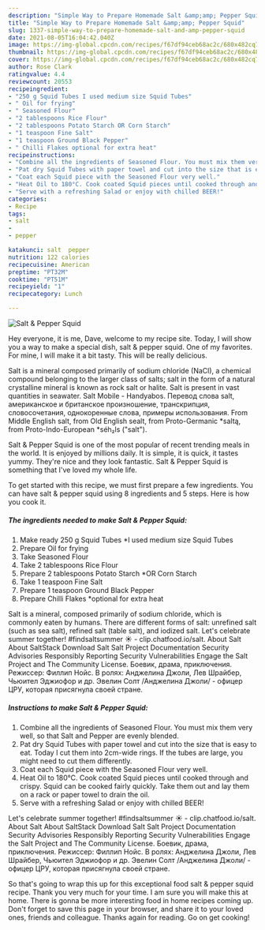 ```yaml
---
description: "Simple Way to Prepare Homemade Salt &amp;amp; Pepper Squid"
title: "Simple Way to Prepare Homemade Salt &amp;amp; Pepper Squid"
slug: 1337-simple-way-to-prepare-homemade-salt-and-amp-pepper-squid
date: 2021-08-05T16:04:42.040Z
image: https://img-global.cpcdn.com/recipes/f67df94ceb68ac2c/680x482cq70/salt-pepper-squid-recipe-main-photo.jpg
thumbnail: https://img-global.cpcdn.com/recipes/f67df94ceb68ac2c/680x482cq70/salt-pepper-squid-recipe-main-photo.jpg
cover: https://img-global.cpcdn.com/recipes/f67df94ceb68ac2c/680x482cq70/salt-pepper-squid-recipe-main-photo.jpg
author: Rose Clark
ratingvalue: 4.4
reviewcount: 20553
recipeingredient:
- "250 g Squid Tubes I used medium size Squid Tubes"
- " Oil for frying"
- " Seasoned Flour"
- "2 tablespoons Rice Flour"
- "2 tablespoons Potato Starch OR Corn Starch"
- "1 teaspoon Fine Salt"
- "1 teaspoon Ground Black Pepper"
- " Chilli Flakes optional for extra heat"
recipeinstructions:
- "Combine all the ingredients of Seasoned Flour. You must mix them very well, so that Salt and Pepper are evenly blended."
- "Pat dry Squid Tubes with paper towel and cut into the size that is easy to eat. Today I cut them into 2cm-wide rings. If the tubes are large, you might need to cut them differently."
- "Coat each Squid piece with the Seasoned Flour very well."
- "Heat Oil to 180°C. Cook coated Squid pieces until cooked through and crispy. Squid can be cooked fairly quickly. Take them out and lay them on a rack or paper towel to drain the oil."
- "Serve with a refreshing Salad or enjoy with chilled BEER!"
categories:
- Recipe
tags:
- salt
- 
- pepper

katakunci: salt  pepper 
nutrition: 122 calories
recipecuisine: American
preptime: "PT32M"
cooktime: "PT51M"
recipeyield: "1"
recipecategory: Lunch

---
```



![Salt &amp; Pepper Squid](https://img-global.cpcdn.com/recipes/f67df94ceb68ac2c/680x482cq70/salt-pepper-squid-recipe-main-photo.jpg)

Hey everyone, it is me, Dave, welcome to my recipe site. Today, I will show you a way to make a special dish, salt &amp; pepper squid. One of my favorites. For mine, I will make it a bit tasty. This will be really delicious.

Salt is a mineral composed primarily of sodium chloride (NaCl), a chemical compound belonging to the larger class of salts; salt in the form of a natural crystalline mineral is known as rock salt or halite. Salt is present in vast quantities in seawater. Salt Mobile - Handyabos. Перевод слова salt, американское и британское произношение, транскрипция, словосочетания, однокоренные слова, примеры использования. From Middle English salt, from Old English sealt, from Proto-Germanic *saltą, from Proto-Indo-European *séh₂ls (&#34;salt&#34;).

Salt &amp; Pepper Squid is one of the most popular of recent trending meals in the world. It is enjoyed by millions daily. It is simple, it is quick, it tastes yummy. They're nice and they look fantastic. Salt &amp; Pepper Squid is something that I've loved my whole life.


To get started with this recipe, we must first prepare a few ingredients. You can have salt &amp; pepper squid using 8 ingredients and 5 steps. Here is how you cook it.

<!--inarticleads1-->

##### The ingredients needed to make Salt &amp; Pepper Squid:

1. Make ready 250 g Squid Tubes *I used medium size Squid Tubes
1. Prepare  Oil for frying
1. Take  Seasoned Flour
1. Take 2 tablespoons Rice Flour
1. Prepare 2 tablespoons Potato Starch *OR Corn Starch
1. Take 1 teaspoon Fine Salt
1. Prepare 1 teaspoon Ground Black Pepper
1. Prepare  Chilli Flakes *optional for extra heat


Salt is a mineral, composed primarily of sodium chloride, which is commonly eaten by humans. There are different forms of salt: unrefined salt (such as sea salt), refined salt (table salt), and iodized salt. Let&#39;s celebrate summer together! #findsaltsummer ☀️ - clip.chatfood.io/salt. About Salt About SaltStack Download Salt Salt Project Documentation Security Advisories Responsibly Reporting Security Vulnerabilities Engage the Salt Project and The Community License. Боевик, драма, приключения. Режиссер: Филлип Нойс. В ролях: Анджелина Джоли, Лев Шрайбер, Чьюител Эджиофор и др. Эвелин Солт /Анджелина Джоли/ - офицер ЦРУ, которая присягнула своей стране. 

<!--inarticleads2-->

##### Instructions to make Salt &amp; Pepper Squid:

1. Combine all the ingredients of Seasoned Flour. You must mix them very well, so that Salt and Pepper are evenly blended.
1. Pat dry Squid Tubes with paper towel and cut into the size that is easy to eat. Today I cut them into 2cm-wide rings. If the tubes are large, you might need to cut them differently.
1. Coat each Squid piece with the Seasoned Flour very well.
1. Heat Oil to 180°C. Cook coated Squid pieces until cooked through and crispy. Squid can be cooked fairly quickly. Take them out and lay them on a rack or paper towel to drain the oil.
1. Serve with a refreshing Salad or enjoy with chilled BEER!


Let&#39;s celebrate summer together! #findsaltsummer ☀️ - clip.chatfood.io/salt. About Salt About SaltStack Download Salt Salt Project Documentation Security Advisories Responsibly Reporting Security Vulnerabilities Engage the Salt Project and The Community License. Боевик, драма, приключения. Режиссер: Филлип Нойс. В ролях: Анджелина Джоли, Лев Шрайбер, Чьюител Эджиофор и др. Эвелин Солт /Анджелина Джоли/ - офицер ЦРУ, которая присягнула своей стране. 

So that's going to wrap this up for this exceptional food salt &amp; pepper squid recipe. Thank you very much for your time. I am sure you will make this at home. There is gonna be more interesting food in home recipes coming up. Don't forget to save this page in your browser, and share it to your loved ones, friends and colleague. Thanks again for reading. Go on get cooking!
